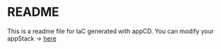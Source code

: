 # README
This is a readme file for IaC generated with appCD.
You can modify your appStack -> [here](http://cloud.appcd.io/appstacks/8497f5d5-bae7-4cf8-b674-17e758256889)
